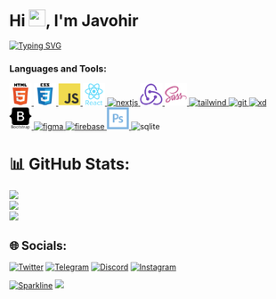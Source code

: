 # Hi <img src="https://raw.githubusercontent.com/MartinHeinz/MartinHeinz/master/wave.gif" width="30px" height="30px">, I'm Javohir

[![Typing SVG](https://readme-typing-svg.herokuapp.com?lines=Frontend+Developer)](https://github.com/Miraxtamov)

<h3 align="left">Languages and Tools:</h3>
<p align="left">   <a href="https://www.w3.org/html/" target="_blank" rel="noreferrer"> <img src="https://raw.githubusercontent.com/devicons/devicon/master/icons/html5/html5-original-wordmark.svg" alt="html5" width="40" height="40"/> </a> <a href="https://www.w3schools.com/css/" target="_blank" rel="noreferrer"> <img src="https://raw.githubusercontent.com/devicons/devicon/master/icons/css3/css3-original-wordmark.svg" alt="css3" width="40" height="40"/> <a href="https://developer.mozilla.org/en-US/docs/Web/JavaScript" target="_blank" rel="noreferrer"> <img src="https://raw.githubusercontent.com/devicons/devicon/master/icons/javascript/javascript-original.svg" alt="javascript" width="40" height="40"/> </a><a href="https://reactjs.org/" target="_blank" rel="noreferrer"> <img src="https://raw.githubusercontent.com/devicons/devicon/master/icons/react/react-original-wordmark.svg" alt="react" width="40" height="40"/>  </a> <a href="https://nextjs.org/" target="_blank" rel="noreferrer"> <img src="https://cdn.worldvectorlogo.com/logos/nextjs-2.svg" alt="nextjs" width="40" height="40"/> </a> <a href="https://redux.js.org" target="_blank" rel="noreferrer"> <img src="https://raw.githubusercontent.com/devicons/devicon/master/icons/redux/redux-original.svg" alt="redux" width="40" height="40"/> </a> <a href="https://sass-lang.com" target="_blank" rel="noreferrer"> <img src="https://raw.githubusercontent.com/devicons/devicon/master/icons/sass/sass-original.svg" alt="sass" width="40" height="40"/> </a> <a href="https://tailwindcss.com/" target="_blank" rel="noreferrer"> <img src="https://www.vectorlogo.zone/logos/tailwindcss/tailwindcss-icon.svg" alt="tailwind" width="40" height="40"/> </a> <a href="https://git-scm.com/" target="_blank" rel="noreferrer"> <img src="https://www.vectorlogo.zone/logos/git-scm/git-scm-icon.svg" alt="git" width="40" height="40"/> </a> <a href="https://www.adobe.com/products/xd.html" target="_blank" rel="noreferrer"> <img src="https://cdn.worldvectorlogo.com/logos/adobe-xd.svg" alt="xd" width="40" height="40"/> </a> <a href="https://getbootstrap.com" target="_blank" rel="noreferrer"> <img src="https://raw.githubusercontent.com/devicons/devicon/master/icons/bootstrap/bootstrap-plain-wordmark.svg" alt="bootstrap" width="40" height="40"/> </a>  </a> <a href="https://www.figma.com/" target="_blank" rel="noreferrer"> <img src="https://www.vectorlogo.zone/logos/figma/figma-icon.svg" alt="figma" width="40" height="40"/> </a> <a href="https://firebase.google.com/" target="_blank" rel="noreferrer"> <img src="https://www.vectorlogo.zone/logos/firebase/firebase-icon.svg" alt="firebase" width="40" height="40"/> </a> <a href="https://www.photoshop.com/en" target="_blank" rel="noreferrer"> <img src="https://raw.githubusercontent.com/devicons/devicon/master/icons/photoshop/photoshop-line.svg" alt="photoshop" width="40" height="40"/> </a> </a>  <img src="https://upload.wikimedia.org/wikipedia/commons/thumb/9/9a/Visual_Studio_Code_1.35_icon.svg/2048px-Visual_Studio_Code_1.35_icon.svg.png" alt="sqlite" width="40" height="40"/>  </p>

# 📊 GitHub Stats:
![](https://github-readme-stats.vercel.app/api?username=Miraxtamov&theme=react&hide_border=true&include_all_commits=false&count_private=false)<br/>
![](https://github-readme-streak-stats.herokuapp.com/?user=Miraxtamov&theme=react&hide_border=true)<br/>
![](https://github-readme-stats.vercel.app/api/top-langs/?username=Miraxtamov&theme=react&hide_border=true&include_all_commits=true&count_private=true&layout=compact)


## 🌐 Socials:
[![Twitter](https://img.shields.io/badge/Twitter-%231DA1F2.svg?logo=Twitter&logoColor=white)](https://twitter.com/Miraxtamov) [![Telegram](https://img.shields.io/badge/Telegram-%231877F2.svg?logo=Telegram&logoColor=white)](https://t.me/Miraxtamov) [![Discord](https://img.shields.io/badge/Discord-%237289DA.svg?logo=discord&logoColor=white)](https://discord.gg/) [![Instagram](https://img.shields.io/badge/Instagram-%23E4405F.svg?logo=Instagram&logoColor=white)](https://instagram.com/javohirmiraxtamov) 

[![Sparkline](https://stars.medv.io/Naereen/badges.svg)](https://github.com/Miraxtamov)
[![](https://visitcount.itsvg.in/api?id=Miraxtamov&icon=0&color=1)](https://github.com/Miraxtamov)

<!---
## 📊 Wakatime Stats
[![wakatime](https://wakatime.com/badge/user/1f6d74cf-fc90-41af-b03b-487415997b63.svg)](https://github.com/Miraxtamov) <br /> <br />
[![willianrod's wakatime stats](https://github-readme-stats.vercel.app/api/wakatime?username=Miraxtamov&theme=react&hide_border=true)](https://github.com/Miraxtamov) 
-->
